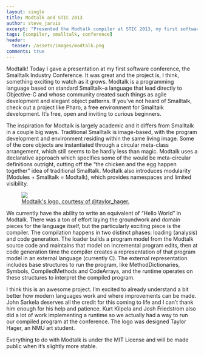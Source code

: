 ```yaml
---
layout: single
title: Modtalk and STIC 2013
author: steve_jarvis
excerpt: "Presented the Modtalk compiler at STIC 2013, my first software conference."
tags: [compiler, smalltalk, conference]
header:
  teaser: /assets/images/modtalk.png
comments: true
---
```


Modtalk! Today I gave a presentation at my first software conference, the Smalltalk Industry Conference. It was great and the project is, I think, something exciting to watch as it grows. Modtalk is a programming language based on standard Smalltalk–a language that lead directly to Objective-C and whose community created such things as agile development and elegant object patterns. If you’ve not heard of Smalltalk, check out a project like Pharo, a free environment for Smalltalk development. It’s free, open and inviting to curious beginners.

The inspiration for Modtalk is largely academic and it differs from Smalltalk in a couple big ways. Traditional Smalltalk is image-based, with the program development and environment residing within the same living image. Some of the core objects are instantiated through a circular meta-class arrangement, which still seems to be hardly less than magic. Modtalk uses a declarative approach which specifies some of the would be meta-circular definitions outright, cutting off the “the chicken and the egg happen together” idea of traditional Smalltalk. Modtalk also introduces modularity (Modules + Smalltalk = Modtalk), which provides namespaces and limited visibility.

<figure>
    <a href="../images/modtalk.png"><img src="../images/modtalk.png"></a>
    <figcaption><a href="../images/modtalk.png" title="modtalk logo">
    Modtalk's logo, courtesy of @taylor_hager.</a></figcaption>
</figure>

We currently have the ability to write an equivalent of “Hello World” in Modtalk. There was a ton of effort laying the groundwork and domain pieces for the language itself, but the particularly exciting piece is the compiler. The compilation happens in two distinct phases: loading (analysis) and code generation. The loader builds a program model from the Modtalk source code and maintains that model on incremental program edits, then at code generation time the compiler creates a representation of that program model in an external language (currently C). The external representation includes base structures to run the program, like MethodDictionaries, Symbols, CompiledMethods and CodeArrays, and the runtime operates on these structures to interpret the compiled program.

I think this is an awesome project. I’m excited to already understand a bit better how modern languages work and where improvements can be made. John Sarkela deserves all the credit for this coming to life and I can’t thank him enough for his help and patience. Kurt Kilpela and Josh Friedstrom also did a lot of work implementing a runtime so we actually had a way to run our compiled program at the conference. The logo was designed Taylor Hager, an NMU art student.

Everything to do with Modtalk is under the MIT License and will be made public when it’s slightly more stable.
